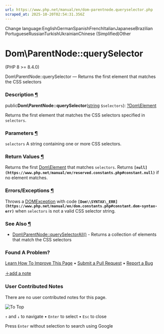 ```yaml
---
url: https://www.php.net/manual/en/dom-parentnode.queryselector.php
scraped_at: 2025-10-20T02:54:31.356Z
---
```


Change language:EnglishGermanSpanishFrenchItalianJapaneseBrazilian PortugueseRussianTurkishUkrainianChinese (Simplified)Other

# Dom\\ParentNode::querySelector

(PHP 8 >= 8.4.0)

Dom\\ParentNode::querySelector — Returns the first element that matches the CSS selectors

### Description [¶](https://www.php.net/manual/en/dom-parentnode.queryselector.php\#refsect1-dom-parentnode.queryselector-description)

public**Dom\\ParentNode::querySelector**([string](https://www.php.net/manual/en/language.types.string.php) `$selectors`): [?](https://www.php.net/manual/en/language.types.null.php)[Dom\\Element](https://www.php.net/manual/en/class.dom-element.php)

Returns the first element that matches the CSS selectors specified
in `selectors`.


### Parameters [¶](https://www.php.net/manual/en/dom-parentnode.queryselector.php\#refsect1-dom-parentnode.queryselector-parameters)

`selectors`
A string containing one or more CSS selectors.


### Return Values [¶](https://www.php.net/manual/en/dom-parentnode.queryselector.php\#refsect1-dom-parentnode.queryselector-returnvalues)

Returns the first [Dom\\Element](https://www.php.net/manual/en/class.dom-element.php) that matches
`selectors`. Returns **`[null](https://www.php.net/manual/en/reserved.constants.php#constant.null)`** if no element matches.


### Errors/Exceptions [¶](https://www.php.net/manual/en/dom-parentnode.queryselector.php\#refsect1-dom-parentnode.queryselector-errors)

Throws a [DOMException](https://www.php.net/manual/en/class.domexception.php) with code
**`[Dom\\SYNTAX\_ERR](https://www.php.net/manual/en/dom.constants.php#constant.dom-syntax-err)`** when `selectors`
is not a valid CSS selector string.


### See Also [¶](https://www.php.net/manual/en/dom-parentnode.queryselector.php\#refsect1-dom-parentnode.queryselector-seealso)

- [Dom\\ParentNode::querySelectorAll()](https://www.php.net/manual/en/dom-parentnode.queryselectorall.php) \- Returns a collection of elements that match the CSS selectors

### Found A Problem?

[Learn How To Improve This Page](https://github.com/php/doc-base/blob/master/README.md "This will take you to our contribution guidelines on GitHub")
•
[Submit a Pull Request](https://github.com/php/doc-en/blob/master/reference/dom/dom/parentnode/queryselector.xml)
•
[Report a Bug](https://github.com/php/doc-en/issues/new?body=From%20manual%20page:%20https:%2F%2Fphp.net%2Fdom-parentnode.queryselector%0A%0A---)

[＋add a note](https://www.php.net/manual/add-note.php?sect=dom-parentnode.queryselector&repo=en&redirect=https://www.php.net/manual/en/dom-parentnode.queryselector.php)

### User Contributed Notes

There are no user contributed notes for this page.

![To Top](https://www.php.net/images/to-top@2x.png)

`↑` and `↓` to navigate •
`Enter` to select •
`Esc` to close


Press `Enter` without
selection to search using Google